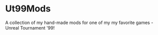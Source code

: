 # Ut99Mods
A collection of my hand-made mods for one of my my favorite games - Unreal Tournament '99! 
